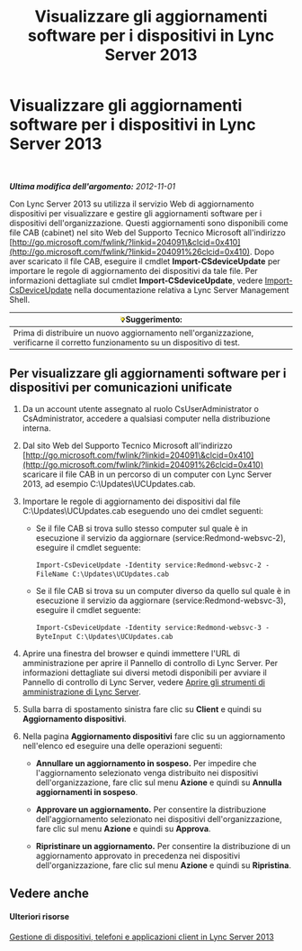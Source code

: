 ﻿---
title: Visualizzare gli aggiornamenti software per i dispositivi in Lync Server 2013
TOCTitle: Visualizzare gli aggiornamenti software per i dispositivi in Lync Server 2013
ms:assetid: d2cca12b-ed43-4e1f-90ab-d14bca8b482c
ms:mtpsurl: https://technet.microsoft.com/it-it/library/Gg182592(v=OCS.15)
ms:contentKeyID: 49302070
ms.date: 08/24/2015
mtps_version: v=OCS.15
ms.translationtype: HT
---

# Visualizzare gli aggiornamenti software per i dispositivi in Lync Server 2013

 

_**Ultima modifica dell'argomento:** 2012-11-01_

Con Lync Server 2013 su utilizza il servizio Web di aggiornamento dispositivi per visualizzare e gestire gli aggiornamenti software per i dispositivi dell'organizzazione. Questi aggiornamenti sono disponibili come file CAB (cabinet) nel sito Web del Supporto Tecnico Microsoft all'indirizzo [http://go.microsoft.com/fwlink/?linkid=204091\&clcid=0x410](http://go.microsoft.com/fwlink/?linkid=204091%26clcid=0x410). Dopo aver scaricato il file CAB, eseguire il cmdlet **Import-CSdeviceUpdate** per importare le regole di aggiornamento dei dispositivi da tale file. Per informazioni dettagliate sul cmdlet **Import-CSdeviceUpdate**, vedere [Import-CsDeviceUpdate](https://docs.microsoft.com/en-us/powershell/module/skype/Import-CsDeviceUpdate) nella documentazione relativa a Lync Server Management Shell.

<table>
<thead>
<tr class="header">
<th><img src="images/Gg398201.tip(OCS.15).gif" title="tip" alt="tip" />Suggerimento:</th>
</tr>
</thead>
<tbody>
<tr class="odd">
<td>Prima di distribuire un nuovo aggiornamento nell'organizzazione, verificarne il corretto funzionamento su un dispositivo di test.</td>
</tr>
</tbody>
</table>


## Per visualizzare gli aggiornamenti software per i dispositivi per comunicazioni unificate

1.  Da un account utente assegnato al ruolo CsUserAdministrator o CsAdministrator, accedere a qualsiasi computer nella distribuzione interna.

2.  Dal sito Web del Supporto Tecnico Microsoft all'indirizzo [http://go.microsoft.com/fwlink/?linkid=204091\&clcid=0x410](http://go.microsoft.com/fwlink/?linkid=204091%26clcid=0x410) scaricare il file CAB in un percorso di un computer con Lync Server 2013, ad esempio C:\\Updates\\UCUpdates.cab.

3.  Importare le regole di aggiornamento dei dispositivi dal file C:\\Updates\\UCUpdates.cab eseguendo uno dei cmdlet seguenti:
    
      - Se il file CAB si trova sullo stesso computer sul quale è in esecuzione il servizio da aggiornare (service:Redmond-websvc-2), eseguire il cmdlet seguente:
        
            Import-CsDeviceUpdate -Identity service:Redmond-websvc-2 -FileName C:\Updates\UCUpdates.cab
    
      - Se il file CAB si trova su un computer diverso da quello sul quale è in esecuzione il servizio da aggiornare (service:Redmond-websvc-3), eseguire il cmdlet seguente:
        
            Import-CsDeviceUpdate -Identity service:Redmond-websvc-3 -ByteInput C:\Updates\UCUpdates.cab

4.  Aprire una finestra del browser e quindi immettere l'URL di amministrazione per aprire il Pannello di controllo di Lync Server. Per informazioni dettagliate sui diversi metodi disponibili per avviare il Pannello di controllo di Lync Server, vedere [Aprire gli strumenti di amministrazione di Lync Server](lync-server-2013-open-lync-server-administrative-tools.md).

5.  Sulla barra di spostamento sinistra fare clic su **Client** e quindi su **Aggiornamento dispositivi**.

6.  Nella pagina **Aggiornamento dispositivi** fare clic su un aggiornamento nell'elenco ed eseguire una delle operazioni seguenti:
    
      - **Annullare un aggiornamento in sospeso.** Per impedire che l'aggiornamento selezionato venga distribuito nei dispositivi dell'organizzazione, fare clic sul menu **Azione** e quindi su **Annulla aggiornamenti in sospeso**.
    
      - **Approvare un aggiornamento.** Per consentire la distribuzione dell'aggiornamento selezionato nei dispositivi dell'organizzazione, fare clic sul menu **Azione** e quindi su **Approva**.
    
      - **Ripristinare un aggiornamento.** Per consentire la distribuzione di un aggiornamento approvato in precedenza nei dispositivi dell'organizzazione, fare clic sul menu **Azione** e quindi su **Ripristina**.

## Vedere anche

#### Ulteriori risorse

[Gestione di dispositivi, telefoni e applicazioni client in Lync Server 2013](lync-server-2013-managing-devices-phones-and-client-applications.md)

